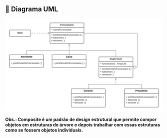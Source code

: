 ## 🚀 Diagrama UML

<p align="center">
  <img src="https://github.com/deborafaria01/Bertoti/blob/main/Engenharia-III/Composite/pattern/Composite_.png"/></p>

**Obs.: Composite é um padrão de design estrutural que permite compor objetos em estruturas de árvore e depois trabalhar com essas estruturas como se fossem objetos
individuais.**
